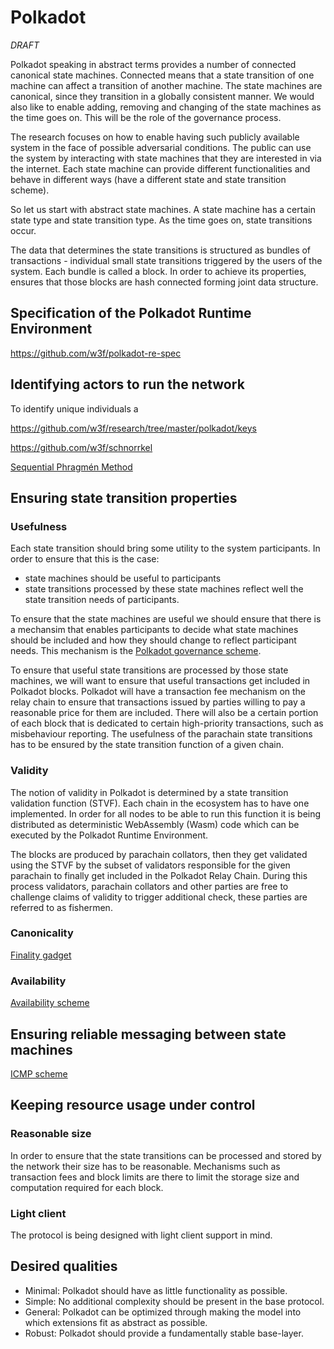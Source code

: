 # Polkadot

*DRAFT*

Polkadot speaking in abstract terms provides a number of connected canonical state machines. Connected means that a state transition of one machine can affect a transition of another machine. The state machines are canonical, since they transition in a globally consistent manner. We would also like to enable adding, removing and changing of the state machines as the time goes on. This will be the role of the governance process.

The research focuses on how to enable having such publicly available system in the face of possible adversarial conditions. The public can use the system by interacting with state machines that they are interested in via the internet. Each state machine can provide different functionalities and behave in different ways (have a different state and state transition scheme).

So let us start with abstract state machines. A state machine has a certain state type and state transition type. As the time goes on, state transitions occur.

The data that determines the state transitions is structured as bundles of transactions - individual small state transitions triggered by the users of the system. Each bundle is called a block. In order to achieve its properties, ensures that those blocks are hash connected forming joint data structure.

## Specification of the Polkadot Runtime Environment

https://github.com/w3f/polkadot-re-spec

## Identifying actors to run the network

To identify unique individuals a 

https://github.com/w3f/research/tree/master/polkadot/keys

https://github.com/w3f/schnorrkel

[Sequential Phragmén Method](NPoS/phragmen.md)

## Ensuring state transition properties

### Usefulness

Each state transition should bring some utility to the system participants. In order to ensure that this is the case:

- state machines should be useful to participants
- state transitions processed by these state machines reflect well the state transition needs of participants.

To ensure that the state machines are useful we should ensure that there is a mechansim that enables participants to decide what state machines should be included and how they should change to reflect participant needs. This mechanism is the [Polkadot governance scheme](https://github.com/paritytech/polkadot/wiki/Governance).

To ensure that useful state transitions are processed by those state machines, we will want to ensure that useful transactions get included in Polkadot blocks. Polkadot will have a transaction fee mechanism on the relay chain to ensure that transactions issued by parties willing to pay a reasonable price for them are included. There will also be a certain portion of each block that is dedicated to certain high-priority transactions, such as misbehaviour reporting. The usefulness of the parachain state transitions has to be ensured by the state transition function of a given chain.

### Validity

The notion of validity in Polkadot is determined by a state transition validation function (STVF). Each chain in the ecosystem has to have one implemented. In order for all nodes to be able to run this function it is being distributed as deterministic WebAssembly (Wasm) code which can be executed by the Polkadot Runtime Environment.

The blocks are produced by parachain collators, then they get validated using the STVF by the subset of validators responsible for the given parachain to finally get included in the Polkadot Relay Chain. During this process validators, parachain collators and other parties are free to challenge claims of validity to trigger additional check, these parties are referred to as fishermen.

### Canonicality

[Finality gadget](https://github.com/w3f/consensus/blob/master/pdf/grandpa.pdf)

### Availability

[Availability scheme](availability.md)

## Ensuring reliable messaging between state machines

[ICMP scheme](ICMP.md)

## Keeping resource usage under control

### Reasonable size

In order to ensure that the state transitions can be processed and stored by the network their size has to be reasonable. Mechanisms such as transaction fees and block limits are there to limit the storage size and computation required for each block.

### Light client

The protocol is being designed with light client support in mind.

## Desired qualities

- Minimal: Polkadot should have as little functionality as possible.
- Simple: No additional complexity should be present in the base protocol.
- General: Polkadot can be optimized through making the model into which extensions fit as abstract as possible.
- Robust: Polkadot should provide a fundamentally stable base-layer.